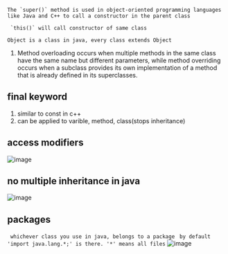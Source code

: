 

``` The `super()` method is used in object-oriented programming languages like Java and C++ to call a constructor in the parent class ```

``` `this()` will call constructor of same class```

``` Object is a class in java, every class extends Object ```

1) Method overloading occurs when multiple methods in the same class have the same name but different parameters, while method overriding occurs when a subclass provides its own implementation of a method that is already defined in its superclasses. 


## final keyword
1) similar to const in c++
2) can be applied to varible, method, class(stops inheritance)
   
## access modifiers

![image](https://github.com/Deaddemon/Notes/assets/77224604/c1fe608a-3db2-4efb-8920-7780a938726e)


## no multiple inheritance in java
![image](https://github.com/Deaddemon/Notes/assets/77224604/0bfddbac-8b12-49b9-b531-d8d9535bad19)

## packages 
``` whichever class you use in java, belongs to a package```
``` by default 'import java.lang.*;' is there. '*' means all files```
![image](https://github.com/Deaddemon/Notes/assets/77224604/2492d69c-b6d3-4e04-a739-49dcf8d33c34)
